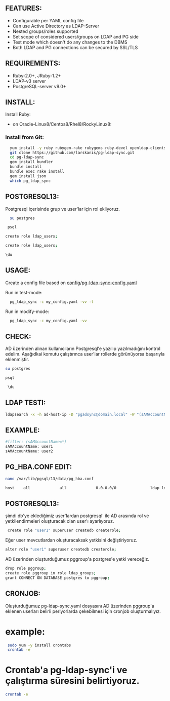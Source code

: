 ## FEATURES:

* Configurable per YAML config file
* Can use Active Directory as LDAP-Server
* Nested groups/roles supported
* Set scope of considered users/groups on LDAP and PG side
* Test mode which doesn't do any changes to the DBMS
* Both LDAP and PG connections can be secured by SSL/TLS

## REQUIREMENTS:

* Ruby-2.0+, JRuby-1.2+
* LDAP-v3 server
* PostgreSQL-server v9.0+

## INSTALL:

Install Ruby:

* on Oracle-Linux8/Centos8/Rhel8/RockyLinux8: 

### Install from Git:
```sh
  yum install -y ruby rubygem-rake rubygems ruby-devel openldap-clients git wget tar curl make  rubygem-bigdecimal.x86_64 redhat-rpm-config libpq-devel.x86_64 gcc nano
  git clone https://github.com/larskanis/pg-ldap-sync.git
  cd pg-ldap-sync
  gem install bundler
  bundle install
  bundle exec rake install
  gem install json
  which pg_ldap_sync
```


## POSTGRESQL13:
Postgresql içerisinde grup ve user'lar için rol ekliyoruz.
```sh
  su postgres
 ```
  ```sh
   psql
   ```
   ```sh
   create role ldap_users;
   ```
   ```sh
   create role ldap_users;
   ```
   ```sh
  \du
 ```
 
 ## USAGE:

Create a config file based on
[config/pg-ldap-sync-config.yaml](https://github.com/rkazak07/Oracle-Linux8-Postgresql-13-ldap-sync/config/pg-ldap-sync.yaml)

Run in test-mode:
```sh
  pg_ldap_sync -c my_config.yaml -vv -t
```
Run in modify-mode:
```sh
  pg_ldap_sync -c my_config.yaml -vv
```
 
 
 ## CHECK:
 AD üzerinden alınan kullanıcıların Postgresql'e yazılıp yazılmadığını kontrol edelim. Aşağıdkai komutu çalıştırınca user'lar rollerde görünüyorsa başarıyla eklenmiştir.
 ```sh
 su postgres
 ```
 ```sh
 psql
 ```
 ```sh
  \du
 ```
 
 ## LDAP TESTI:
 ```sh
 ldapsearch -x -h ad-host-ip -D "pgadsync@domain.local" -W "(sAMAccountName=*)" -b "OU=pgusers,OU=Service_Users,OU=organization-unit,DC=domain,DC=local"  | grep    sAMAccountName
 ```
## EXAMPLE:
```sh
#filter: (sAMAccountName=*)
sAMAccountName: user1
sAMAccountName: user2
```

## PG_HBA.CONF EDIT:
```sh
nano /var/lib/pgsql/13/data/pg_hba.conf
```
```sh
host    all             all             0.0.0.0/0               ldap ldapserver=domain-host-ip ldapport=389 ldapprefix=""
```

## POSTGRESQL13:
 şimdi db'ye eklediğimiz user'lardan postgresql' ile AD arasında rol ve yetkilendirmeleri oluşturacak olan user'ı ayarlıyoruz.
```sh
 create role "user1" superuser createdb createrole;
 ```
 Eğer user mevcutlardan oluşturacaksak yetkisini değiştiriyoruz.
 ```sh
 alter role "user1" superuser createdb createrole;
 ```
AD üzerinden oluşturduğumuz pggroup'a postgres'e yetki vereceğiz.
 ```sh
 drop role pggroup; 
 create role pggroup in role ldap_groups;
 grant CONNECT ON DATABASE postgres to pggroup;
 ```

## CRONJOB:
Oluşturduğumuz pg-ldap-sync.yaml dosyasını AD üzerinden pggroup'a eklenen userları belirli periyorlarda çekebilmesi için cronjob  oluşturmalıyız.
# example:
```sh
 sudo yum -y install crontabs
 crontab -e
 ```
# Crontab'a pg-ldap-sync'i ve çalıştırma süresini belirtiyoruz.
 ```sh
 crontab -e
 ```
 
